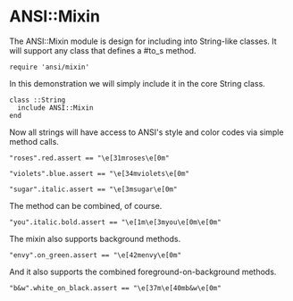 # ANSI::Mixin

The ANSI::Mixin module is design for including into
String-like classes. It will support any class that defines
a #to_s method.

    require 'ansi/mixin'

In this demonstration we will simply include it in the
core String class.

    class ::String
      include ANSI::Mixin
    end

Now all strings will have access to ANSI's style and color
codes via simple method calls.

    "roses".red.assert == "\e[31mroses\e[0m"

    "violets".blue.assert == "\e[34mviolets\e[0m"

    "sugar".italic.assert == "\e[3msugar\e[0m"

The method can be combined, of course.

    "you".italic.bold.assert == "\e[1m\e[3myou\e[0m\e[0m"

The mixin also supports background methods.

    "envy".on_green.assert == "\e[42menvy\e[0m"

And it also supports the combined foreground-on-background 
methods.

    "b&w".white_on_black.assert == "\e[37m\e[40mb&w\e[0m"

